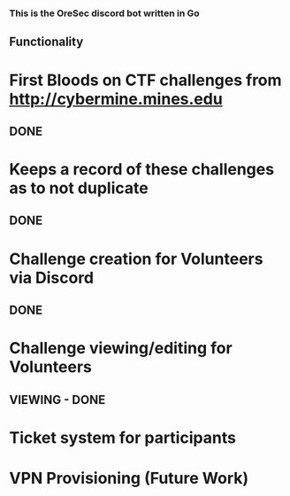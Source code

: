 ### This is the OreSec discord bot written in Go

## Functionality

# First Bloods on CTF challenges from http://cybermine.mines.edu
## DONE

# Keeps a record of these challenges as to not duplicate
## DONE

# Challenge creation for Volunteers via Discord
## DONE

# Challenge viewing/editing for Volunteers
## VIEWING - DONE

# Ticket system for participants


# VPN Provisioning (Future Work)
